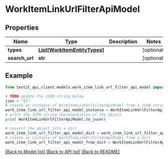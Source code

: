 # WorkItemLinkUrlFilterApiModel


## Properties
Name | Type | Description | Notes
------------ | ------------- | ------------- | -------------
**types** | [**List[WorkItemEntityTypes]**](WorkItemEntityTypes.md) |  | [optional] 
**search_url** | **str** |  | [optional] 

## Example

```python
from testit_api_client.models.work_item_link_url_filter_api_model import WorkItemLinkUrlFilterApiModel

# TODO update the JSON string below
json = "{}"
# create an instance of WorkItemLinkUrlFilterApiModel from a JSON string
work_item_link_url_filter_api_model_instance = WorkItemLinkUrlFilterApiModel.from_json(json)
# print the JSON string representation of the object
print WorkItemLinkUrlFilterApiModel.to_json()

# convert the object into a dict
work_item_link_url_filter_api_model_dict = work_item_link_url_filter_api_model_instance.to_dict()
# create an instance of WorkItemLinkUrlFilterApiModel from a dict
work_item_link_url_filter_api_model_from_dict = WorkItemLinkUrlFilterApiModel.from_dict(work_item_link_url_filter_api_model_dict)
```
[[Back to Model list]](../README.md#documentation-for-models) [[Back to API list]](../README.md#documentation-for-api-endpoints) [[Back to README]](../README.md)


